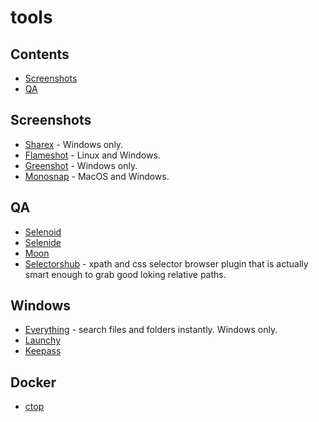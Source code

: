# tools

## Contents
 * [Screenshots](#Screenshots)
 * [QA](#QA)

## Screenshots
 * [Sharex](https://getsharex.com/) - Windows only.
 * [Flameshot](https://github.com/flameshot-org/flameshot) - Linux and Windows.
 * [Greenshot](https://getgreenshot.org/) - Windows only.
 * [Monosnap](https://monosnap.com/download/mac) - MacOS and Windows.

## QA
 * [Selenoid](https://aerokube.com/selenoid/latest/)
 * [Selenide](https://selenide.org/)
 * [Moon](https://aerokube.com/moon/latest/)
 * [Selectorshub](https://selectorshub.com/) - xpath and css selector browser plugin that is actually smart enough to grab good loking relative paths.

## Windows
 * [Everything](https://www.voidtools.com/) - search files and folders instantly. Windows only.
 * [Launchy](https://www.launchy.net/)
 * [Keepass](https://keepass.info/download.html)

## Docker
 * [ctop](https://github.com/bcicen/ctop)
